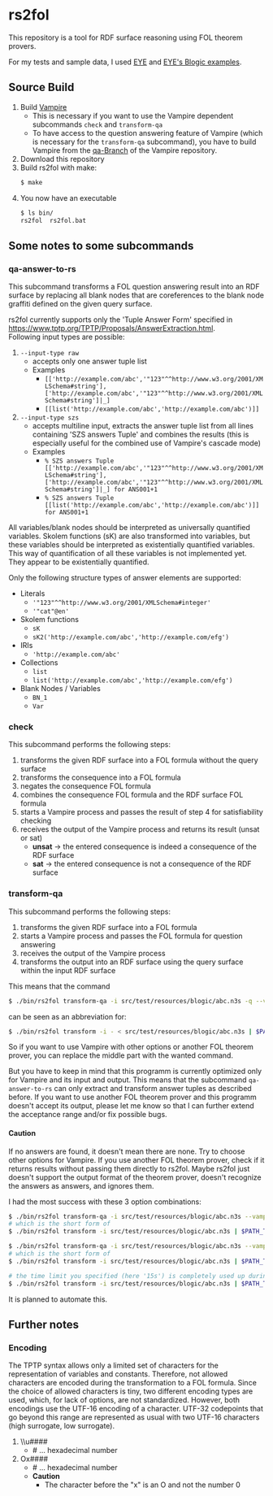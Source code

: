 # rs2fol

This repository is a tool for RDF surface reasoning using FOL theorem provers.

For my tests and sample data, I used [EYE](https://github.com/eyereasoner/eye) and [EYE's Blogic examples](https://github.com/eyereasoner/eye/tree/master/reasoning/blogic).

## Source Build

1. Build [Vampire](https://github.com/vprover/vampire) 
   - This is necessary if you want to use the Vampire dependent subcommands `check` and `transform-qa`
   - To have access to the question answering feature of Vampire (which is necessary for the `transform-qa` subcommand), you have to build Vampire from the [qa-Branch](https://github.com/vprover/vampire/tree/qa) of the Vampire repository.
2. Download this repository
3. Build rs2fol with make:
    ```Bash
    $ make
    ```
4. You now have an executable
   ```Bash
   $ ls bin/
   rs2fol  rs2fol.bat
   ```

## Some notes to some subcommands

### qa-answer-to-rs

This subcommand transforms a FOL question answering result into an RDF surface by replacing all blank nodes that are coreferences to the blank node graffiti defined on the given query surface.

rs2fol currently supports only the 'Tuple Answer Form' specified in https://www.tptp.org/TPTP/Proposals/AnswerExtraction.html. <br>
Following input types are possible:
1.  `--input-type raw`
    - accepts only one answer tuple list
    - Examples
      - `[['http://example.com/abc','"123"^^http://www.w3.org/2001/XMLSchema#string'],['http://example.com/abc','"123"^^http://www.w3.org/2001/XMLSchema#string']|_]`
      - `[[list('http://example.com/abc','http://example.com/abc')]]`
2.  `--input-type szs`
    - accepts multiline input, extracts the answer tuple list from all lines containing 'SZS answers Tuple' and combines the results (this is especially useful for the combined use of Vampire's cascade mode)
    - Examples
      - ```% SZS answers Tuple [['http://example.com/abc','"123"^^http://www.w3.org/2001/XMLSchema#string'],['http://example.com/abc','"123"^^http://www.w3.org/2001/XMLSchema#string']|_] for ANS001+1```
      - ```% SZS answers Tuple [[list('http://example.com/abc','http://example.com/abc')]] for ANS001+1```



All variables/blank nodes should be interpreted as universally quantified variables. 
Skolem functions (sK) are also transformed into variables, but these variables should be interpreted as existentially quantified variables. 
This way of quantification of all these variables is not implemented yet. They appear to be existentially quantified.

 Only the following structure types of answer elements are supported:
  - Literals
    - ```'"123"^^http://www.w3.org/2001/XMLSchema#integer'```
    - ```'"cat"@en'```
  - Skolem functions
    - ```sK```
    - ```sK2('http://example.com/abc','http://example.com/efg')```
  - IRIs
    - ```'http://example.com/abc'```
  - Collections
    - ```list```
    - ```list('http://example.com/abc','http://example.com/efg')```
  - Blank Nodes / Variables
    - ```BN_1```
    - ```Var```


### check

This subcommand performs the following steps:
1. transforms the given RDF surface into a FOL formula without the query surface 
2. transforms the consequence into a FOL formula
3. negates the consequence FOL formula
4. combines the consequence FOL formula and the RDF surface FOL formula
5. starts a Vampire process and passes the result of step 4 for satisfiability checking
6. receives the output of the Vampire process and returns its result (unsat or sat)
   - **unsat** -> the entered consequence is indeed a consequence of the RDF surface
   - **sat** -> the entered consequence is not a consequence of the RDF surface


### transform-qa

This subcommand performs the following steps:
1. transforms the given RDF surface into a FOL formula
2. starts a Vampire process and passes the FOL formula for question answering
3. receives the output of the Vampire process
4. transforms the output into an RDF surface using the query surface within the input RDF surface

This means that the command 
```Bash
$ ./bin/rs2fol transform-qa -i src/test/resources/blogic/abc.n3s -q --vampire-exec $PATH_TO_VAMPIRE
```
can be seen as an abbreviation for:

```Bash
$ ./bin/rs2fol transform -i - < src/test/resources/blogic/abc.n3s | $PATH_TO_VAMPIRE -av off -qa answer_literal -om smtcomp -t 60s 2>&1 | ./bin/rs2fol qa-answer-to-rs -s src/test/resources/blogic/abc.n3s  -i - 
```

So if you want to use Vampire with other options or another FOL theorem prover, you can replace the middle part with the wanted command.

But you have to keep in mind that this programm is currently optimized only for Vampire and its input and output.
This means that the subcommand `qa-answer-to-rs` can only extract and transform answer tuples as described before.
If you want to use another FOL theorem prover and this programm doesn't accept its output, please let me know so that I can further extend the acceptance range and/or fix possible bugs.

#### Caution
If no answers are found, it doesn't mean there are none. Try to choose other options for Vampire.
If you use another FOL theorem prover, check if it returns results without passing them directly to rs2fol.
Maybe rs2fol just doesn't support the output format of the theorem prover, doesn't recognize the answers as answers, and ignores them.

I had the most success with these 3 option combinations:

```Bash
$ ./bin/rs2fol transform-qa -i src/test/resources/blogic/abc.n3s --vampire-exec $PATH_TO_VAMPIRE -q --vampire-option-mode 0
# which is the short form of
$ ./bin/rs2fol transform -i src/test/resources/blogic/abc.n3s | $PATH_TO_VAMPIRE -av off -qa answer_literal -om smtcomp -t 60s 2>&1 | ./bin/rs2fol qa-answer-to-rs -s src/test/resources/blogic/abc.n3s  -i - 

```

```Bash
$ ./bin/rs2fol transform-qa -i src/test/resources/blogic/abc.n3s --vampire-exec $PATH_TO_VAMPIRE -q --vampire-option-mode 1
# which is the short form of
$ ./bin/rs2fol transform -i src/test/resources/blogic/abc.n3s | $PATH_TO_VAMPIRE -av off -sa discount -s 1 -add large -afp 4000 -afq 1.0 -anc none -gs on -gsem off -inw on -lcm reverse -lwlo on -nm 64 -nwc 1 -sas z3 -sos all -sac on -thi all -uwa all -updr off -uhcvi on -to lpo -qa answer_literal -om smtcomp -t 60s 2>&1 | ./bin/rs2fol qa-answer-to-rs -s src/test/resources/blogic/abc.n3s  -i - 
```

```Bash
# the time limit you specified (here '15s') is completely used up during execution
$ ./bin/rs2fol transform -i src/test/resources/blogic/abc.n3s | $PATH_TO_VAMPIRE -av off -uhcvi on -qa answer_literal --mode casc -t 15s 2>&1 | ./bin/rs2fol qa-answer-to-rs -s src/test/resources/blogic/abc.n3s  -i - 
```

It is planned to automate this.


## Further notes

### Encoding

The TPTP syntax allows only a limited set of characters for the representation of variables and constants.
Therefore, not allowed characters are encoded during the transformation to a FOL formula.
Since the choice of allowed characters is tiny, two different encoding types are used, which, for lack of options, are not standardized.
However, both encodings use the UTF-16 encoding of a character.
UTF-32 codepoints that go beyond this range are represented as usual with two UTF-16 characters (high surrogate, low surrogate).

1. \\\\u####
    - \# ... hexadecimal number
2. Ox####
   - \# ... hexadecimal number
   - **Caution** 
     - The character before the "x" is an O and not the number 0

